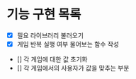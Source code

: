 # 기능 구현 목록

- [x] 필요 라이브러리 불러오기
- [x] 게임 반복 실행 여부 물어보는 함수 작성
- [] 각 게임에 대한 값 초기화
- [] 각 게임에서의 사용자가 값을 맞추는 부분
